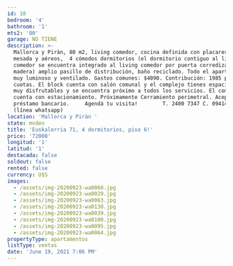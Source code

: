 ```yaml
---
id: 10
bedroom: '4'
bathroom: '1'
mts2: '80'
garage: NO TIENE
description: >-
  Mallorca y Piràn, 80 m2, living comedor, cocina definida con placares bajo
  mesada y aéreos,  4 cómodos dormitorios (el dormitorio contiguo al living
  comedor se encuentra integrado al living comedor por puerta corrediza de
  madera) amplio pasillo de distribución, baño reciclado. Todo el apartamento es
  muy luminoso y ventilado. Gastos comunes: $4090. Contribución: 1985 pesos x 3
  cuotas. El block cuenta con salón comunal y el complejo tienes espacios verdes
  muy disfrutables y se encuentra próximo a todos los servicios. El complejo
  cuenta con estacionamiento. Próximamente Cerramiento perimetral. Acepta
  préstamo bancario.     Agendá tu visita!        T. 2400 7347 C. 094140123
  (línea whatsapp)
location: 'Mallorca y Piràn '
state: mvdeo
title: 'Euskalerria 71, 4 dormitorios, piso 6!'
price: '72000'
longitud: '1'
latitud: '1'
destacada: false
soldout: false
rented: false
currency: U$S
images:
  - /assets/img-20200923-wa0060.jpg
  - /assets/img-20200923-wa0029.jpg
  - /assets/img-20200923-wa0063.jpg
  - /assets/img-20200923-wa0130.jpg
  - /assets/img-20200923-wa0039.jpg
  - /assets/img-20200923-wa0100.jpg
  - /assets/img-20200923-wa0095.jpg
  - /assets/img-20200923-wa0064.jpg
propertyType: apartamentos
listType: ventas
date: 'June 19, 2021 7:06 PM'
---
```


